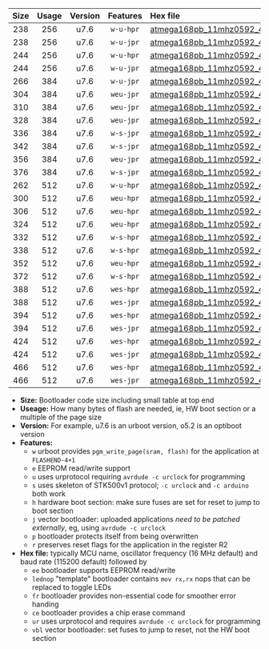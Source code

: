 |Size|Usage|Version|Features|Hex file|
|:-:|:-:|:-:|:-:|:--|
|238|256|u7.6|`w-u-hpr`|[atmega168pb_11mhz0592_460800bps_ur.hex](https://raw.githubusercontent.com/stefanrueger/urboot/main//atmega168pb_11mhz0592_460800bps_ur.hex)|
|238|256|u7.6|`w-u-jpr`|[atmega168pb_11mhz0592_460800bps_ur_vbl.hex](https://raw.githubusercontent.com/stefanrueger/urboot/main//atmega168pb_11mhz0592_460800bps_ur_vbl.hex)|
|244|256|u7.6|`w-u-hpr`|[atmega168pb_11mhz0592_460800bps_lednop_ur.hex](https://raw.githubusercontent.com/stefanrueger/urboot/main//atmega168pb_11mhz0592_460800bps_lednop_ur.hex)|
|244|256|u7.6|`w-u-jpr`|[atmega168pb_11mhz0592_460800bps_lednop_ur_vbl.hex](https://raw.githubusercontent.com/stefanrueger/urboot/main//atmega168pb_11mhz0592_460800bps_lednop_ur_vbl.hex)|
|266|384|u7.6|`w-u-jpr`|[atmega168pb_11mhz0592_460800bps_lednop_fr_ur_vbl.hex](https://raw.githubusercontent.com/stefanrueger/urboot/main//atmega168pb_11mhz0592_460800bps_lednop_fr_ur_vbl.hex)|
|304|384|u7.6|`weu-jpr`|[atmega168pb_11mhz0592_460800bps_ee_ur_vbl.hex](https://raw.githubusercontent.com/stefanrueger/urboot/main//atmega168pb_11mhz0592_460800bps_ee_ur_vbl.hex)|
|310|384|u7.6|`weu-jpr`|[atmega168pb_11mhz0592_460800bps_ee_lednop_ur_vbl.hex](https://raw.githubusercontent.com/stefanrueger/urboot/main//atmega168pb_11mhz0592_460800bps_ee_lednop_ur_vbl.hex)|
|328|384|u7.6|`weu-jpr`|[atmega168pb_11mhz0592_460800bps_ee_lednop_fr_ur_vbl.hex](https://raw.githubusercontent.com/stefanrueger/urboot/main//atmega168pb_11mhz0592_460800bps_ee_lednop_fr_ur_vbl.hex)|
|336|384|u7.6|`w-s-jpr`|[atmega168pb_11mhz0592_460800bps_vbl.hex](https://raw.githubusercontent.com/stefanrueger/urboot/main//atmega168pb_11mhz0592_460800bps_vbl.hex)|
|342|384|u7.6|`w-s-jpr`|[atmega168pb_11mhz0592_460800bps_lednop_vbl.hex](https://raw.githubusercontent.com/stefanrueger/urboot/main//atmega168pb_11mhz0592_460800bps_lednop_vbl.hex)|
|356|384|u7.6|`weu-jpr`|[atmega168pb_11mhz0592_460800bps_ee_lednop_fr_ce_ur_vbl.hex](https://raw.githubusercontent.com/stefanrueger/urboot/main//atmega168pb_11mhz0592_460800bps_ee_lednop_fr_ce_ur_vbl.hex)|
|376|384|u7.6|`w-s-jpr`|[atmega168pb_11mhz0592_460800bps_lednop_fr_vbl.hex](https://raw.githubusercontent.com/stefanrueger/urboot/main//atmega168pb_11mhz0592_460800bps_lednop_fr_vbl.hex)|
|262|512|u7.6|`w-u-hpr`|[atmega168pb_11mhz0592_460800bps_lednop_fr_ur.hex](https://raw.githubusercontent.com/stefanrueger/urboot/main//atmega168pb_11mhz0592_460800bps_lednop_fr_ur.hex)|
|300|512|u7.6|`weu-hpr`|[atmega168pb_11mhz0592_460800bps_ee_ur.hex](https://raw.githubusercontent.com/stefanrueger/urboot/main//atmega168pb_11mhz0592_460800bps_ee_ur.hex)|
|306|512|u7.6|`weu-hpr`|[atmega168pb_11mhz0592_460800bps_ee_lednop_ur.hex](https://raw.githubusercontent.com/stefanrueger/urboot/main//atmega168pb_11mhz0592_460800bps_ee_lednop_ur.hex)|
|324|512|u7.6|`weu-hpr`|[atmega168pb_11mhz0592_460800bps_ee_lednop_fr_ur.hex](https://raw.githubusercontent.com/stefanrueger/urboot/main//atmega168pb_11mhz0592_460800bps_ee_lednop_fr_ur.hex)|
|332|512|u7.6|`w-s-hpr`|[atmega168pb_11mhz0592_460800bps.hex](https://raw.githubusercontent.com/stefanrueger/urboot/main//atmega168pb_11mhz0592_460800bps.hex)|
|338|512|u7.6|`w-s-hpr`|[atmega168pb_11mhz0592_460800bps_lednop.hex](https://raw.githubusercontent.com/stefanrueger/urboot/main//atmega168pb_11mhz0592_460800bps_lednop.hex)|
|352|512|u7.6|`weu-hpr`|[atmega168pb_11mhz0592_460800bps_ee_lednop_fr_ce_ur.hex](https://raw.githubusercontent.com/stefanrueger/urboot/main//atmega168pb_11mhz0592_460800bps_ee_lednop_fr_ce_ur.hex)|
|372|512|u7.6|`w-s-hpr`|[atmega168pb_11mhz0592_460800bps_lednop_fr.hex](https://raw.githubusercontent.com/stefanrueger/urboot/main//atmega168pb_11mhz0592_460800bps_lednop_fr.hex)|
|388|512|u7.6|`wes-hpr`|[atmega168pb_11mhz0592_460800bps_ee.hex](https://raw.githubusercontent.com/stefanrueger/urboot/main//atmega168pb_11mhz0592_460800bps_ee.hex)|
|388|512|u7.6|`wes-jpr`|[atmega168pb_11mhz0592_460800bps_ee_vbl.hex](https://raw.githubusercontent.com/stefanrueger/urboot/main//atmega168pb_11mhz0592_460800bps_ee_vbl.hex)|
|394|512|u7.6|`wes-hpr`|[atmega168pb_11mhz0592_460800bps_ee_lednop.hex](https://raw.githubusercontent.com/stefanrueger/urboot/main//atmega168pb_11mhz0592_460800bps_ee_lednop.hex)|
|394|512|u7.6|`wes-jpr`|[atmega168pb_11mhz0592_460800bps_ee_lednop_vbl.hex](https://raw.githubusercontent.com/stefanrueger/urboot/main//atmega168pb_11mhz0592_460800bps_ee_lednop_vbl.hex)|
|424|512|u7.6|`wes-hpr`|[atmega168pb_11mhz0592_460800bps_ee_lednop_fr.hex](https://raw.githubusercontent.com/stefanrueger/urboot/main//atmega168pb_11mhz0592_460800bps_ee_lednop_fr.hex)|
|424|512|u7.6|`wes-jpr`|[atmega168pb_11mhz0592_460800bps_ee_lednop_fr_vbl.hex](https://raw.githubusercontent.com/stefanrueger/urboot/main//atmega168pb_11mhz0592_460800bps_ee_lednop_fr_vbl.hex)|
|466|512|u7.6|`wes-hpr`|[atmega168pb_11mhz0592_460800bps_ee_lednop_fr_ce.hex](https://raw.githubusercontent.com/stefanrueger/urboot/main//atmega168pb_11mhz0592_460800bps_ee_lednop_fr_ce.hex)|
|466|512|u7.6|`wes-jpr`|[atmega168pb_11mhz0592_460800bps_ee_lednop_fr_ce_vbl.hex](https://raw.githubusercontent.com/stefanrueger/urboot/main//atmega168pb_11mhz0592_460800bps_ee_lednop_fr_ce_vbl.hex)|

- **Size:** Bootloader code size including small table at top end
- **Useage:** How many bytes of flash are needed, ie, HW boot section or a multiple of the page size
- **Version:** For example, u7.6 is an urboot version, o5.2 is an optiboot version
- **Features:**
  + `w` urboot provides `pgm_write_page(sram, flash)` for the application at `FLASHEND-4+1`
  + `e` EEPROM read/write support
  + `u` uses urprotocol requiring `avrdude -c urclock` for programming
  + `s` uses skeleton of STK500v1 protocol; `-c urclock` and `-c arduino` both work
  + `h` hardware boot section: make sure fuses are set for reset to jump to boot section
  + `j` vector bootloader: uploaded applications *need to be patched externally*, eg, using `avrdude -c urclock`
  + `p` bootloader protects itself from being overwritten
  + `r` preserves reset flags for the application in the register R2
- **Hex file:** typically MCU name, oscillator frequency (16 MHz default) and baud rate (115200 default) followed by
  + `ee` bootloader supports EEPROM read/write
  + `lednop` "template" bootloader contains `mov rx,rx` nops that can be replaced to toggle LEDs
  + `fr` bootloader provides non-essential code for smoother error handing
  + `ce` bootloader provides a chip erase command
  + `ur` uses urprotocol and requires `avrdude -c urclock` for programming
  + `vbl` vector bootloader: set fuses to jump to reset, not the HW boot section
